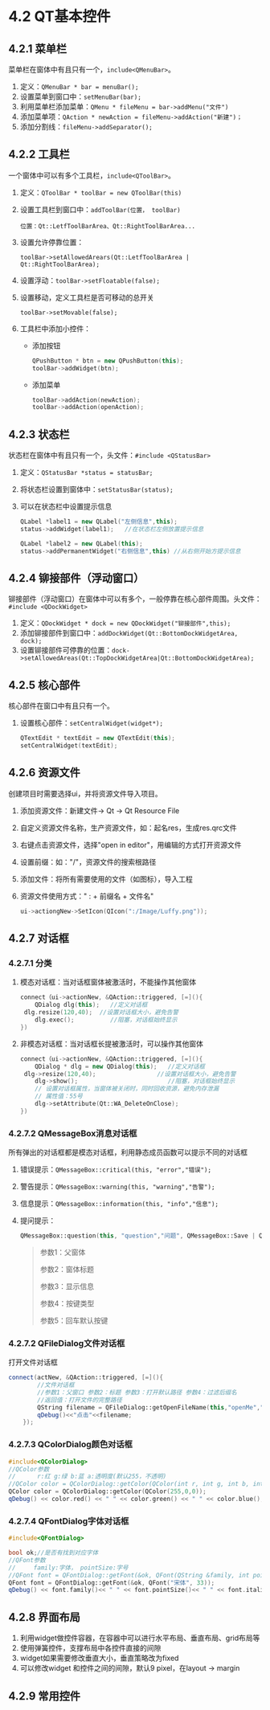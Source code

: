 # 4.2 QT基本控件

## 4.2.1 菜单栏

菜单栏在窗体中有且只有一个，`include<QMenuBar>`。

1. 定义：`QMenuBar * bar = menuBar();`
2. 设置菜单到窗口中：`setMenuBar(bar);`
3. 利用菜单栏添加菜单：`QMenu * fileMenu = bar->addMenu("文件")`
4. 添加菜单项：`QAction * newAction = fileMenu->addAction("新建")；`
5. 添加分割线：`fileMenu->addSeparator();`

## 4.2.2 工具栏

一个窗体中可以有多个工具栏，`include<QToolBar>`。

1. 定义：`QToolBar * toolBar = new QToolBar(this)`

2. 设置工具栏到窗口中：`addToolBar(位置， toolBar)`

   `位置：Qt::LetfToolBarArea、Qt::RightToolBarArea...`

3. 设置允许停靠位置：

   `toolBar->setAllowedArears(Qt::LetfToolBarArea | Qt::RightToolBarArea);`

4. 设置浮动：`toolBar->setFloatable(false);`

5. 设置移动，定义工具栏是否可移动的总开关

   `toolBar->setMovable(false);`

6. 工具栏中添加小控件：

   - 添加按钮

     ```c++
     QPushButton * btn = new QPushButton(this);
     toolBar->addWidget(btn);
     ```

   - 添加菜单

     ```c++
     toolBar->addAction(newAction);
     toolBar->addAction(openAction);
     ```

   

## 4.2.3 状态栏

状态栏在窗体中有且只有一个，头文件：`#include <QStatusBar>`

1. 定义：`QStatusBar *status = statusBar;`

2. 将状态栏设置到窗体中：`setStatusBar(status);`

3. 可以在状态栏中设置提示信息

   ```c++
   QLabel *label1 = new QLabel("左侧信息",this);
   status->addWidget(label1);   //在状态栏左侧放置提示信息
   
   QLabel *label2 = new QLabel(this);
   status->addPermanentWidget("右侧信息",this) //从右侧开始方提示信息
   ```

## 4.2.4 铆接部件（浮动窗口）

铆接部件（浮动窗口）在窗体中可以有多个，一般停靠在核心部件周围。头文件：`#include <QDockWidget>`

1. 定义：`QDockWidget * dock = new QDockWidget("铆接部件",this);`
2. 添加铆接部件到窗口中：`addDockWidget(Qt::BottomDockWidgetArea, dock);`
3. 设置铆接部件可停靠的位置：`dock->setAllowedAreas(Qt::TopDockWidgetArea|Qt::BottomDockWidgetArea);`

## 4.2.5 核心部件

核心部件在窗口中有且只有一个。

1. 设置核心部件：`setCentralWidget(widget*);`

   ```c++
   QTextEdit * textEdit = new QTextEdit(this);
   setCentralWidget(textEdit);
   ```

   

## 4.2.6 资源文件

创建项目时需要选择ui，并将资源文件导入项目。

1. 添加资源文件：新建文件-> Qt -> Qt Resource File

2. 自定义资源文件名称，生产资源文件，如：起名res，生成res.qrc文件

3. 右键点击资源文件，选择"open in editor"，用编辑的方式打开资源文件

4. 设置前缀：如："/"，资源文件的搜索根路径

5. 添加文件：将所有需要使用的文件（如图标），导入工程

6. 资源文件使用方式：" : + 前缀名 + 文件名"

   ```c++
   ui->actiongNew->SetIcon(QIcon(":/Image/Luffy.png"));
   ```

## 4.2.7 对话框

### 4.2.7.1 分类

1. 模态对话框：当对话框窗体被激活时，不能操作其他窗体

   ```c++
   connect（ui->actionNew, &QAction::triggered, [=](){
       QDialog dlg(this);   //定义对话框
   	dlg.resize(120,40);  //设置对话框大小，避免告警
       dlg.exec();          //阻塞，对话框始终显示
   })
   ```

   

2. 非模态对话框：当对话框长提被激活时，可以操作其他窗体

   ```c++
   connect（ui->actionNew, &QAction::triggered, [=](){
       QDialog * dlg = new QDialog(this);   //定义对话框
   	dlg->resize(120,40);                 //设置对话框大小，避免告警
       dlg->show();                         //阻塞，对话框始终显示
       // 设置对话框属性，当窗体被关闭时，同时回收资源，避免内存泄漏
       // 属性值：55号
       dlg->setAttribute(Qt::WA_DeleteOnClose); 
   })  
   ```

   

### 4.2.7.2 QMessageBox消息对话框

所有弹出的对话框都是模态对话框，利用静态成员函数可以提示不同的对话框

1. 错误提示：`QMessageBox::critical(this, "error","错误");`

2. 警告提示：`QMessageBox::warning(this, "warning","告警");`

3. 信息提示：`QMessageBox::information(this, "info","信息");`

4. 提问提示：

   ```c++
   QMessageBox::question(this, "question","问题", QMessageBox::Save | QMessageBox::Cancel, QMessageBox::Cancel);
   ```

   > 参数1：父窗体
   >
   > 参数2：窗体标题
   >
   > 参数3：显示信息
   >
   > 参数4：按键类型
   >
   > 参数5：回车默认按键

   

### 4.2.7.2 QFileDialog文件对话框

打开文件对话框

```c++
connect(actNew, &QAction::triggered, [=](){
        //文件对话框
        //参数1：父窗口 参数2：标题 参数3：打开默认路径 参数4：过滤后缀名
        //返回值：打开文件的完整路径
        QString filename = QFileDialog::getOpenFileName(this,"openMe","/","*.doc");
        qDebug()<<"点击"<<filename;
    });
```

### 4.2.7.3 QColorDialog颜色对话框

```c++
#include<QColorDialog>
//QColor参数
//      r:红 g:绿 b:蓝 a:透明度(默认255，不透明)
//QColor color = QColorDialog::getColor(QColor(int r, int g, int b, int a));
QColor color = QColorDialog::getColor(QColor(255,0,0));
qDebug() << color.red() << " " << color.green() << " " << color.blue();
```

### 4.2.7.4 QFontDialog字体对话框

```c++
#include<QFontDialog>

bool ok;//是否有找到对应字体
//QFont参数
//     family:字体， pointSize:字号
//QFont font = QFontDialog::getFont(&ok, QFont(QString &family, int pointSize));
QFont font = QFontDialog::getFont(&ok, QFont("宋体", 33));
qDebug() << font.family()<< " " << font.pointSize()<< " " << font.italic() << " " << font.bold();
```

## 4.2.8 界面布局

1. 利用widget做控件容器，在容器中可以进行水平布局、垂直布局、grid布局等
2. 使用弹簧控件，支撑布局中各控件直接的间隙
3. widget如果需要修改垂直大小，垂直策略改为fixed
4. 可以修改widget 和控件之间的间隙，默认9 pixel，在layout -> margin

## 4.2.9 常用控件



